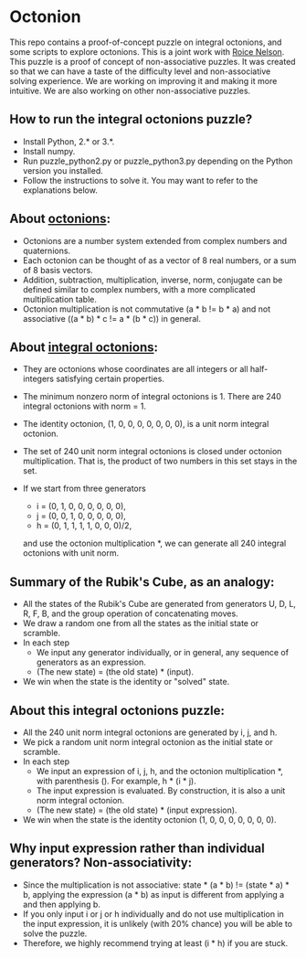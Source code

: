 # Octonion

This repo contains a proof-of-concept puzzle on integral octonions, and some scripts to explore octonions. This is a joint work with [Roice Nelson](https://github.com/roice3). This puzzle is a proof of concept of non-associative puzzles. It was created so that we can have a taste of the difficulty level and non-associative solving experience. We are working on improving it and making it more intuitive. We are also working on other non-associative puzzles.

## How to run the integral octonions puzzle?
- Install Python, 2.* or 3.*.
- Install numpy.
- Run puzzle_python2.py or puzzle_python3.py depending on the Python version you installed.
- Follow the instructions to solve it. You may want to refer to the explanations below.

## About [octonions](https://en.wikipedia.org/wiki/Octonion#Definition):
- Octonions are a number system extended from complex numbers and quaternions. 
- Each octonion can be thought of as a vector of 8 real numbers, or a sum of 8 basis vectors.
- Addition, subtraction, multiplication, inverse, norm, conjugate can be defined similar to complex numbers, with a more complicated multiplication table.
- Octonion multiplication is not commutative (a * b != b * a) and not associative ((a * b) * c != a * (b * c)) in general.

## About [integral octonions](https://en.wikipedia.org/wiki/Octonion#Integral_octonions):
- They are octonions whose coordinates are all integers or all half-integers satisfying certain properties.
- The minimum nonzero norm of integral octonions is 1. There are 240 integral octonions with norm = 1.
- The identity octonion, (1, 0, 0, 0, 0, 0, 0, 0), is a unit norm integral octonion.
- The set of 240 unit norm integral octonions is closed under octonion multiplication. That is, the product of two numbers in this set stays in the set.
- If we start from three generators
  - i = (0, 1, 0, 0, 0, 0, 0, 0),
  - j = (0, 0, 1, 0, 0, 0, 0, 0),
  - h = (0, 1, 1, 1, 1, 0, 0, 0)/2,
    
  and use the octonion multiplication *, we can generate all 240 integral octonions with unit norm.

## Summary of the Rubik's Cube, as an analogy:
- All the states of the Rubik's Cube are generated from generators U, D, L, R, F, B, and the group operation of concatenating moves.
- We draw a random one from all the states as the initial state or scramble.
- In each step
  - We input any generator individually, or in general, any sequence of generators as an expression.
  - (The new state) = (the old state) * (input).
- We win when the state is the identity or "solved" state.


## About this integral octonions puzzle:
- All the 240 unit norm integral octonions are generated by i, j, and h.
- We pick a random unit norm integral octonion as the initial state or scramble.
- In each step
  - We input an expression of i, j, h, and the octonion multiplication *, with parenthesis (). For example, h * (i * j).
  - The input expression is evaluated. By construction, it is also a unit norm integral octonion.
  - (The new state) = (the old state) * (input expression).
- We win when the state is the identity octonion (1, 0, 0, 0, 0, 0, 0, 0).


## Why input expression rather than individual generators? Non-associativity:
  - Since the multiplication is not associative: state * (a * b) != (state * a) * b, applying the expression (a * b) as input is different from applying a and then applying b.
  - If you only input i or j or h individually and do not use multiplication in the input expression, it is unlikely (with 20% chance) you will be able to solve the puzzle.
  - Therefore, we highly recommend trying at least (i * h) if you are stuck.

